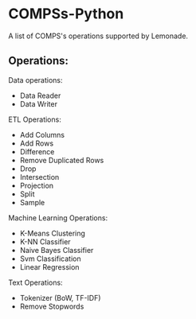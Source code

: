 # COMPSs-Python

A list of COMPS's operations supported by Lemonade. 


## Operations:



Data operations:

* Data Reader
* Data Writer


ETL Operations:

* Add Columns
* Add Rows
* Difference
* Remove Duplicated Rows
* Drop
* Intersection
* Projection
* Split
* Sample

Machine Learning Operations:

* K-Means Clustering
* K-NN Classifier
* Naive Bayes Classifier
* Svm Classification
* Linear Regression

Text Operations:

* Tokenizer  (BoW, TF-IDF)
* Remove Stopwords





